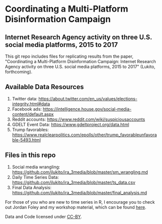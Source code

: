 # Coordinating a Multi-Platform Disinformation Campaign
## Internet Research Agency activity on three U.S. social media platforms, 2015 to 2017 

This git repo includes files for replicating results from the paper, "Coordinating a Multi-Platform Disinformation Campaign: Internet Research Agency activity on three U.S. social media platforms, 2015 to 2017" (Lukito, forthcoming).

## Available Data Resources
1. Twitter data: https://about.twitter.com/en_us/values/elections-integrity.html#data
2. Facebook ads: https://intelligence.house.gov/social-media-content/default.aspx
3. Reddit accounts: https://www.reddit.com/wiki/suspiciousaccounts
4. GDELT Event Data: https://www.gdeltproject.org/data.html
5. Trump favorables: https://www.realclearpolitics.com/epolls/other/trump_favorableunfavorable-5493.html

## Files in this repo
1. Social media wrangling: https://github.com/jlukito/ira_3media/blob/master/sm_wrangling.md
2. Daily Time Series Data: https://github.com/jlukito/ira_3media/blob/master/ts_data.csv
3. Final Data Analysis: https://github.com/jlukito/ira_3media/blob/master/final_analysis.md

For those of you who are new to time series in R, I encourage you to check out Jordan Foley and my workshop material, which can be found [here](https://github.com/jlukito/timeseries-bootcamp).

Data and Code licensed under [CC-BY](https://creativecommons.org/licenses/by/2.0/).
